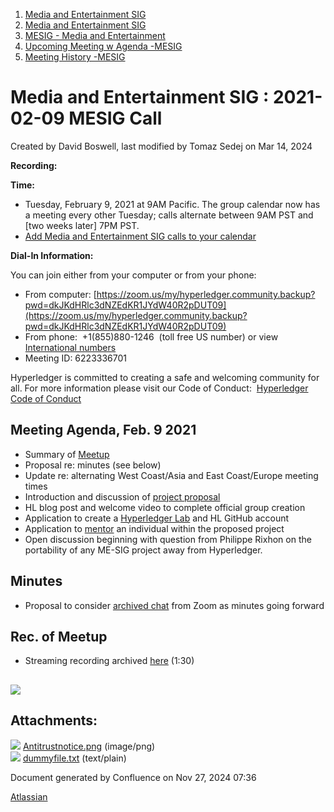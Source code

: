 1. [Media and Entertainment SIG](index.html)
2. [Media and Entertainment SIG](Media-and-Entertainment-SIG_21430277.html)
3. [MESIG - Media and Entertainment](MESIG---Media-and-Entertainment_21446135.html)
4. [Upcoming Meeting w Agenda -MESIG](Upcoming-Meeting-w-Agenda--MESIG_21446625.html)
5. [Meeting History -MESIG](Meeting-History--MESIG_21446695.html)

# Media and Entertainment SIG : 2021-02-09 MESIG Call

Created by David Boswell, last modified by Tomaz Sedej on Mar 14, 2024

**Recording:**

**Time:**

- Tuesday, February 9, 2021 at 9AM Pacific. The group calendar now has a meeting every other Tuesday; calls alternate between 9AM PST and \[two weeks later] 7PM PST.
- [Add Media and Entertainment SIG calls to your calendar](https://lists.hyperledger.org/g/media-entertainment-sig/ics/9762132/457217224/feed.ics)

**Dial-In Information:**

You can join either from your computer or from your phone:

- From computer: [https://zoom.us/my/hyperledger.community.backup?pwd=dkJKdHRlc3dNZEdKR1JYdW40R2pDUT09](https://zoom.us/my/hyperledger.community.backup?pwd=dkJKdHRlc3dNZEdKR1JYdW40R2pDUT09)
- From phone:  +1(855)880-1246  (toll free US number) or view  [International numbers](https://zoom.us/u/bAaJoyznp)
- Meeting ID: 6223336701
  

Hyperledger is committed to creating a safe and welcoming community for all. For more information please visit our Code of Conduct:  [Hyperledger Code of Conduct](https://lf-hyperledger.atlassian.net/wiki/display/HYP/Hyperledger+Code+of+Conduct)

## **Meeting Agenda, Feb. 9 2021**

- Summary of [Meetup](https://www.youtube.com/watch?v=qX8d0QB4nw0)
- Proposal re: minutes (see below)
- Update re: alternating West Coast/Asia and East Coast/Europe meeting times
- Introduction and discussion of [project proposal](https://wiki.hyperledger.org/pages/viewpage.action?pageId=41591166)
- HL blog post and welcome video to complete official group creation
- Application to create a [Hyperledger Lab](https://lf-hyperledger.atlassian.net/wiki/display/labs/Hyperledger+Labs+Home) and HL GitHub account
- Application to [mentor](https://lf-hyperledger.atlassian.net/wiki/display/INTERN/Project+Proposal) an individual within the proposed project
- Open discussion beginning with question from Philippe Rixhon on the portability of any ME-SIG project away from Hyperledger.

## **Minutes**

- Proposal to consider [archived chat](https://www.dropbox.com/s/voyxp0ov65t1egj/meeting_saved_chat.txt?dl=0) from Zoom as minutes going forward

## **Rec. of Meetup**

- Streaming recording archived [here](https://www.youtube.com/watch?v=qX8d0QB4nw0) (1:30)

## **![](attachments/21446180/21457762.png?height=250)**

## Attachments:

![](images/icons/bullet_blue.gif) [Antitrustnotice.png](attachments/21446180/21457762.png) (image/png)  
![](images/icons/bullet_blue.gif) [dummyfile.txt](attachments/21446180/21457770.txt) (text/plain)

Document generated by Confluence on Nov 27, 2024 07:36

[Atlassian](http://www.atlassian.com/)
